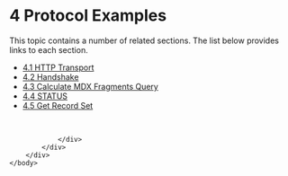 <html dir="LTR" xmlns:mshelp="http://msdn.microsoft.com/mshelp" xmlns:ddue="http://ddue.schemas.microsoft.com/authoring/2003/5" xmlns:xlink="http://www.w3.org/1999/xlink" xmlns:tool="http://www.microsoft.com/tooltip">
    <head>
        <meta http-equiv="Content-Type" content="text/html; CHARSET=utf-8"></meta>
        <meta name="save" content="history"></meta>
        <title>4 Protocol Examples</title>
        <xml>
            <mshelp:toctitle title="4 Protocol Examples"></mshelp:toctitle>
            <mshelp:rltitle title="[MS-SSAS8]: Protocol Examples"></mshelp:rltitle>
            <mshelp:keyword index="A" term="41eaebde-caa4-4662-81da-c84214fd259b"></mshelp:keyword>
            <mshelp:attr name="DCSext.ContentType" value="open specification"></mshelp:attr>
            <mshelp:attr name="AssetID" value="41eaebde-caa4-4662-81da-c84214fd259b"></mshelp:attr>
            <mshelp:attr name="TopicType" value="kbRef"></mshelp:attr>
            <mshelp:attr name="DCSext.Title" value="[MS-SSAS8]: Protocol Examples" />
        </xml>
    </head>
    <body>
        <div id="header">
            <h1 class="heading">4 Protocol Examples</h1>
        </div>
        <div id="mainSection">
            <div id="mainBody">
                <div id="allHistory" class="saveHistory"></div>
                <div id="sectionSection0" class="section" name="collapseableSection">
                    <p>This topic contains a number of related sections. The list below provides links to each section.<br /></p><ul><li><span><a href="f192e205-edc7-4973-b51a-2643cb6bd6cb.html">4.1 HTTP Transport</a></span></li><li><span><a href="963d258e-a18a-4f13-866d-1af0672b5ed7.html">4.2 Handshake</a></span></li><li><span><a href="8536b22a-f5c7-4711-b87f-c7e14d81f772.html">4.3 Calculate MDX Fragments Query</a></span></li><li><span><a href="41118600-f316-4b84-a32c-3d704626acb5.html">4.4 STATUS</a></span></li><li><span><a href="286be31c-ef41-4bfb-87c3-b7fb0606c01d.html">4.5 Get Record Set</a></span></li></ul><p><br /></p>


                </div>
            </div>
        </div>
    </body>
</html>